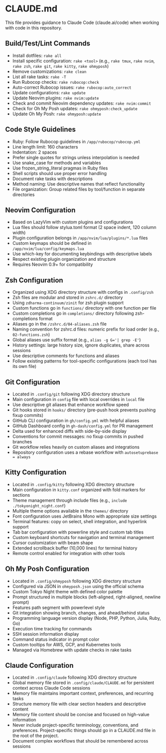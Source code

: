 # CLAUDE.md

This file provides guidance to Claude Code (claude.ai/code) when working with code in this repository.

## Build/Test/Lint Commands

- Install dotfiles: `rake all`
- Install specific configuration: `rake <tool>` (e.g., `rake tmux`, `rake nvim`, `rake zsh`, `rake git`, `rake kitty`, `rake ohmyposh`)
- Remove customizations: `rake clean`
- List all rake tasks: `rake -T`
- Run Rubocop checks: `rake rubocop:check` 
- Auto-correct Rubocop issues: `rake rubocop:auto_correct`
- Update configurations: `rake update`
- Update Neovim plugins: `rake nvim:update`
- Check and commit Neovim dependency updates: `rake nvim:commit`
- Check for Oh My Posh updates: `rake ohmyposh:check_update`
- Update Oh My Posh: `rake ohmyposh:update`

## Code Style Guidelines

- Ruby: Follow Rubocop guidelines in `/app/rubocop/rubocop.yml`
- Line length limit: 160 characters
- Indentation: 2 spaces
- Prefer single quotes for strings unless interpolation is needed
- Use snake_case for methods and variables
- Use frozen_string_literal pragmas in Ruby files
- Shell scripts should use proper error handling
- Document rake tasks with descriptions
- Method naming: Use descriptive names that reflect functionality
- File organization: Group related files by tool/function in separate directories

## Neovim Configuration

- Based on LazyVim with custom plugins and configurations
- Lua files should follow stylua.toml format (2 space indent, 120 column width)
- Plugin configuration belongs in `/app/nvim/lua/plugins/*.lua` files
- Custom keymaps should be defined in `/app/nvim/lua/config/keymaps.lua`
- Use which-key for documenting keybindings with descriptive labels
- Respect existing plugin organization and structure
- Requires Neovim 0.9+ for compatibility

## Zsh Configuration

- Organized using XDG directory structure with configs in `.config/zsh`
- Zsh files are modular and stored in `zshrc.d/` directory
- Using `zdharma-continuum/zinit` for zsh plugin support
- Custom functions go in `functions/` directory with one function per file
- Custom completions go in `completions/` directory following zsh-completions format
- Aliases go in the `/zshrc.d/04-aliases.zsh` file
- Naming convention for zshrc.d files: numeric prefix for load order (e.g., `02-functions.zsh`)
- Global aliases use suffix format (e.g., `alias -g G='| grep -E'`)
- History settings: large history size, ignore duplicates, share across sessions
- Use descriptive comments for functions and aliases
- Follow existing patterns for tool-specific configurations (each tool has its own file)

## Git Configuration

- Located in `.config/git` following XDG directory structure
- Main configuration in `config` file with local overrides in `local` file
- Use descriptive git aliases that enhance workflow speed
- Git hooks stored in `hooks/` directory (pre-push hook prevents pushing fixup commits)
- GitHub CLI configuration in `gh/config.yml` with helpful aliases
- GitHub Dashboard config in `gh-dash/config.yml` for PR management
- Delta used for enhanced diffs with side-by-side display
- Conventions for commit messages: no fixup commits in pushed branches
- Git workflow relies heavily on custom aliases and integrations
- Repository configuration uses a rebase workflow with `autosetuprebase = always`

## Kitty Configuration

- Located in `.config/kitty` following XDG directory structure
- Main configuration in `kitty.conf` organized with fold markers for sections
- Theme management through include files (e.g., `include ./tokyonight_night.conf`)
- Multiple theme options available in the `themes/` directory
- Font configuration uses JetBrains Mono with appropriate size settings
- Terminal features: copy on select, shell integration, and hyperlink support
- Tab bar configuration with powerline style and custom tab titles
- Custom keyboard shortcuts for navigation and terminal management
- Cursor customization with beam shape
- Extended scrollback buffer (10,000 lines) for terminal history
- Remote control enabled for integration with other tools

## Oh My Posh Configuration

- Located in `.config/ohmyposh` following XDG directory structure
- Configured via JSON in `ohmyposh.json` using the official schema
- Custom Tokyo Night theme with defined color palette
- Prompt structured in multiple blocks (left-aligned, right-aligned, newline prompt)
- Features path segment with powerlevel style
- Git integration showing branch, changes, and ahead/behind status
- Programming language version display (Node, PHP, Python, Julia, Ruby, Go)
- Execution time tracking for commands
- SSH session information display
- Command status indicator in prompt color
- Custom tooltips for AWS, GCP, and Kubernetes tools
- Managed via Homebrew with update checks in rake tasks

## Claude Configuration

- Located in `.config/claude` following XDG directory structure
- Global memory file stored in `.config/claude/CLAUDE.md` for persistent context across Claude Code sessions
- Memory file maintains important context, preferences, and recurring tasks
- Structure memory file with clear section headers and descriptive content
- Memory file content should be concise and focused on high-value information
- Never include project-specific terminology, conventions, and preferences. Project-specific things should go in a CLAUDE.md file in the root of the project.
- Document complex workflows that should be remembered across sessions
